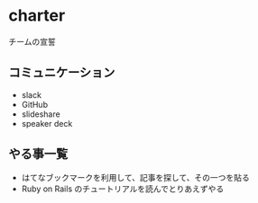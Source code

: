 charter
=======

チームの宣誓

## コミュニケーション

- slack
- GitHub
- slideshare
- speaker deck

## やる事一覧

- はてなブックマークを利用して、記事を探して、その一つを貼る
- Ruby on Rails のチュートリアルを読んでとりあえずやる
